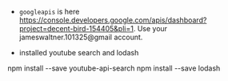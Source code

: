 
* `googleapis` is here https://console.developers.google.com/apis/dashboard?project=decent-bird-154405&pli=1. Use your jameswaltner.101325@gmail account.

* installed youtube search and lodash

npm install --save youtube-api-search
npm install --save lodash
